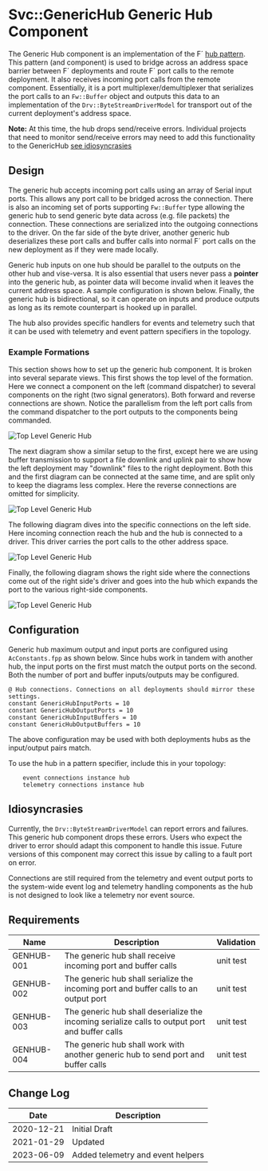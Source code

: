 # Svc::GenericHub Generic Hub Component

The Generic Hub component is an implementation of the F´ [hub pattern](../../../docs/user-manual/framework/hub-pattern.md).
This pattern (and component) is used to bridge across an address space barrier between F´ deployments and route F´ port
calls to the remote deployment. It also receives incoming port calls from the remote component. Essentially, it is a
port multiplexer/demultiplexer that serializes the port calls to an `Fw::Buffer` object and outputs this data to an 
implementation of the `Drv::ByteStreamDriverModel` for transport out of the current deployment's address space.

**Note:** At this time, the hub drops send/receive errors.
Individual projects that need to monitor send/receive errors may need to add this functionality to the GenericHub [see idiosyncrasies](#idiosyncrasies)

## Design

The generic hub accepts incoming port calls using an array of Serial input ports. This allows any port call to be
bridged across the connection. There is also an incoming set of ports supporting `Fw::Buffer` type allowing the generic
hub to send generic byte data across (e.g. file packets) the connection. These connections are serialized into the outgoing 
connections to the driver. On the far side of the byte driver, another generic hub deserializes these port calls and buffer 
calls into normal F´ port calls on the new deployment as if they were made locally. 

Generic hub inputs on one hub should be parallel to the outputs on the other hub and vise-versa. 
It is also essential that users never pass a **pointer** into the generic hub, as pointer data will become invalid when it 
leaves the current address space. A sample configuration is shown below. Finally, the generic hub is bidirectional, so it
can operate on inputs and produce outputs as long as its remote counterpart is hooked up in parallel.

The hub also provides specific handlers for events and telemetry such that it can be used with telemetry and event
pattern specifiers in the topology.

### Example Formations

This section shows how to set up the generic hub component. It is broken into several separate views. This first shows
the top level of the formation. Here we connect a component on the left (command dispatcher) to several components on
the right (two signal generators). Both forward and reverse connections are shown. Notice the parallelism from the left
port calls from the command dispatcher to the port outputs to the components being commanded.

![Top Level Generic Hub](./img/gh-top.png)

The next diagram show a similar setup to the first, except here we are using buffer transmission to support a file
downlink and uplink pair to show how the left deployment may "downlink" files to the right deployment. Both this and the
first diagram can be connected at the same time, and are split only to keep the diagrams less complex. Here the reverse
connections are omitted for simplicity.

![Top Level Generic Hub](./img/gh-top-buff.png)

The following diagram dives into the specific connections on the left side. Here incoming connection reach the hub and
the hub is connected to a driver. This driver carries the port calls to the other address space.

![Top Level Generic Hub](./img/gh-left.png)

Finally, the following diagram shows the right side where the connections come out of the right side's driver and goes
into the hub which expands the port to the various right-side components.

![Top Level Generic Hub](./img/gh-right.png)

## Configuration

Generic hub maximum output and input ports are configured using `AcConstants.fpp` as shown below. Since hubs work in
tandem with another hub, the input ports on the first must match the output ports on the second. Both the number of port
and buffer inputs/outputs may be configured.

```
@ Hub connections. Connections on all deployments should mirror these settings.
constant GenericHubInputPorts = 10
constant GenericHubOutputPorts = 10
constant GenericHubInputBuffers = 10
constant GenericHubOutputBuffers = 10
```

The above configuration may be used with both deployments hubs as the input/output pairs match.

To use the hub in a pattern specifier, include this in your topology:

```
    event connections instance hub
    telemetry connections instance hub
```

## Idiosyncrasies 

Currently, the `Drv::ByteStreamDriverModel` can report errors and failures. This generic hub component drops these errors.
Users who expect the driver to error should adapt this component to handle this issue. Future versions of this component
may correct this issue by calling to a fault port on error.

Connections are still required from the telemetry and event output ports to the system-wide event log and telemetry
handling components as the hub is not designed to look like a telemetry nor event source.

## Requirements

| Name | Description | Validation |
|---|---|---|
| GENHUB-001 | The generic hub shall receive incoming port and buffer calls | unit test |
| GENHUB-002 | The generic hub shall serialize the incoming port and buffer calls to an output port | unit test |
| GENHUB-003 | The generic hub shall deserialize the incoming serialize calls to output port and buffer calls | unit test |
| GENHUB-004 | The generic hub shall work with another generic hub to send port and buffer calls | unit test |

## Change Log

| Date | Description |
|---|---|
| 2020-12-21 | Initial Draft |
| 2021-01-29 | Updated |
| 2023-06-09 | Added telemetry and event helpers |
